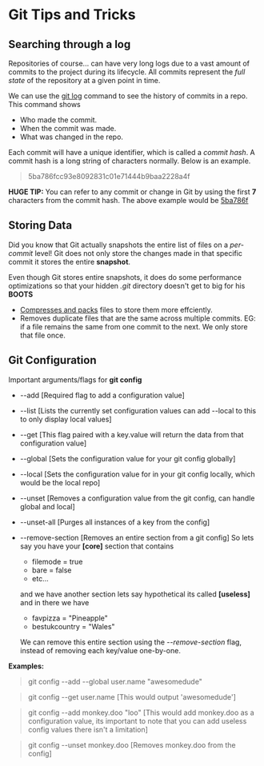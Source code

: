# Git Tips and Tricks

## Searching through a log
Repositories of course... can have very long logs due to a vast amount of commits to the project during its lifecycle. All commits represent the *full state* of the repository at a given point in time.

We can use the <ins>git log</ins> command to see the history of commits in a repo. This command shows
- Who made the commit.
- When the commit was made.
- What was changed in the repo.

Each commit will have a unique identifier, which is called a *commit hash*. A commit hash is a long string of characters normally. Below is an example.

> 5ba786fcc93e8092831c01e71444b9baa2228a4f

**HUGE TIP:** You can refer to any commit or change in Git by using the first **7** characters from the commit hash. The above example would be <ins>5ba786f</ins>

## Storing Data
Did you know that Git actually snapshots the entire list of files on a *per-commit* level! Git does not only store the changes made in that specific commit it stores the entire **snapshot**.

Even though Git stores entire snapshots, it does do some performance optimizations so that your hidden *.git* directory doesn't get to big for his **BOOTS**

- [Compresses and packs](https://git-scm.com/book/en/v2/Git-Internals-Packfiles) files to store them more effciently.
- Removes duplicate files that are the same across multiple commits. EG: if a file remains the same from one commit to the next. We only store that file once.

## Git Configuration
Important arguments/flags for **git config**
- --add    [Required flag to add a configuration value]
- --list   [Lists the currently set configuration values can add --local to this to only display local values]
- --get    [This flag paired with a key.value will return the data from that configuration value]
- --global [Sets the configuration value for your git config globally]
- --local  [Sets the configuration value for in your git config locally, which would be the local repo]
- --unset  [Removes a configuration value from the git config, can handle global and local]
- --unset-all  [Purges all instances of a key from the config]
- --remove-section [Removes an entire section from a git config]
    So lets say you have your **[core]** section that contains
    - filemode = true
    - bare = false
    - etc...
    
    and we have another section lets say hypothetical its called **[useless]** and in there we have
    - favpizza = "Pineapple"
    - bestukcountry = "Wales"

    We can remove this entire section using the *--remove-section* flag, instead of removing each key/value one-by-one.

**Examples:**
> git config --add --global user.name "awesomedude"

> git config --get user.name    [This would output 'awesomedude']

> git config --add monkey.doo "loo" [This would add monkey.doo as a configuration value, its important to note that you can add useless config values there isn't a limitation]

> git config --unset monkey.doo [Removes monkey.doo from the config]
